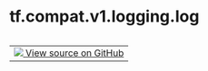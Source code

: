 <div itemscope itemtype="http://developers.google.com/ReferenceObject">
<meta itemprop="name" content="tf.compat.v1.logging.log" />
<meta itemprop="path" content="Stable" />
</div>

# tf.compat.v1.logging.log

<!-- Insert buttons and diff -->

<table class="tfo-notebook-buttons tfo-api nocontent" align="left">
<td>
  <a target="_blank" href="https://github.com/tensorflow/tensorflow/blob/r2.2/tensorflow/python/platform/tf_logging.py#L146-L148">
    <img src="https://www.tensorflow.org/images/GitHub-Mark-32px.png" />
    View source on GitHub
  </a>
</td>
</table>





<pre class="devsite-click-to-copy prettyprint lang-py tfo-signature-link">
<code>tf.compat.v1.logging.log(
    level, msg, *args, **kwargs
)
</code></pre>



<!-- Placeholder for "Used in" -->
